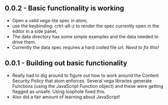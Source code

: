 ## 0.0.2 - Basic functionality is working
* Open a valid vega-lite spec in atom,
* use the keybinding: crtrl-alt-z to render the spec currently open in the editor in a side panel,
* The data directory has some simple examples and
  the data needed to drive them.
* Currently the data spec requires a hard coded file url. _Need to fix this!_

## 0.0.1 - Building out basic functionality
* Really had to dig around to figure out how to work around the Content Security Policy that atom enforces. Several vega libraries generate Functions (using the JavaScript Function object) and these were getting flagged as unsafe. Using loophole fixed this.
* Also did a fair amount of learning about JavaScript!
